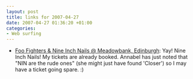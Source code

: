 ```yaml
---
layout: post
title: links for 2007-04-27
date: 2007-04-27 01:36:20 +01:00
categories:
- Web surfing
---
```

* [Foo Fighters &amp; Nine Inch Nails @ Meadowbank, Edinburgh](http://www.ticketmaster.co.uk/event/12003E6EDD713ACE): Yay!  Nine Inch Nails!  My tickets are already booked.  Annabel has just noted that "NIN are the rude ones" (she might just have found 'Closer') so I may have a ticket going spare. :)

